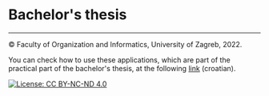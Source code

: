 # Bachelor's thesis
---
© Faculty of Organization and Informatics, University of Zagreb, 2022.  

You can check how to use these applications, which are part of the practical part of the bachelor's thesis, at the following [link](https://github.com/pmatisic/zavrsni) (croatian).

[![License: CC BY-NC-ND 4.0](https://licensebuttons.net/l/by-nc-nd/4.0/80x15.png)](https://creativecommons.org/licenses/by-nc-nd/4.0/)

